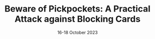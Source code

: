 ---
title: "Beware of Pickpockets: A Practical Attack against Blocking Cards"
authors: "M. Alecci, L. Attanasio, A. Brighente, M. Conti, E. Losiouk, H. Ochiai, F. Turrin."
venue: "In Proceedings of the 26th International Symposium on Research in Attacks, Intrusions, and Defenses (RAID 2023)"
type: "conference"
year: 2023
location: "Hong Kong"
date: "16-18 October 2023"
--- 